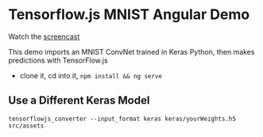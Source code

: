 # Tensorflow.js MNIST Angular Demo

Watch the [screencast](https://angularfirebase.com/lessons)

This demo imports an MNIST ConvNet trained in Keras Python, then makes predictions with TensorFlow.js

- clone it, cd into it, `npm install && ng serve`

## Use a Different Keras Model

```
tensorflowjs_converter --input_format keras keras/yourWeights.h5 src/assets
```